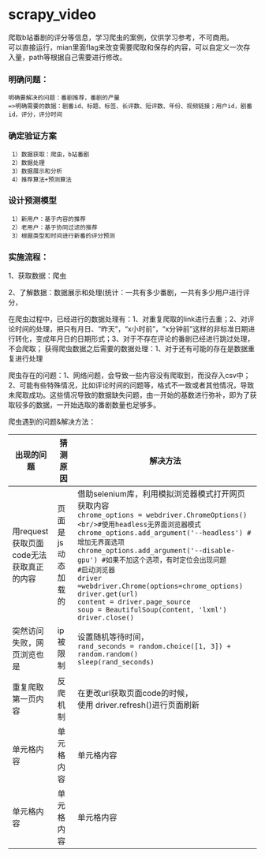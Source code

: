 # scrapy_video
爬取b站番剧的评分等信息，学习爬虫的案例，仅供学习参考，不可商用。<br>
可以直接运行，mian里面flag来改变需要爬取和保存的内容，可以自定义一次存入量，path等根据自己需要进行修改。
### 明确问题：

    明确要解决的问题：番剧推荐，番剧的产量 
    =>明确需要的数据：剧番id、标题、标签、长评数、短评数、年份、视频链接；用户id，剧番id，评分，评分时间

### 确定验证方案
  
     1）数据获取：爬虫，b站番剧
     2）数据处理
     3）数据展示和分析
     4）推荐算法+预测算法

### 设计预测模型
        
     1）新用户：基于内容的推荐
     2）老用户：基于协同过滤的推荐
     3）根据类型和时间进行新番的评分预测

### 实施流程：

1、获取数据：爬虫

2、了解数据：数据展示和处理(统计：一共有多少番剧，一共有多少用户进行评分，

在爬虫过程中，已经进行的数据处理有：1、对重复爬取的link进行去重；2、对评论时间的处理，把只有月日、“昨天”，“x小时前”，“x分钟前”这样的非标准日期进行转化，变成年月日的日期形式；3、对于不存在评论的番剧已经进行跳过处理，不会爬取；
获得爬虫数据之后需要的数据处理：1、对于还有可能的存在是数据重复进行处理

爬虫存在的问题：1、网络问题，会导致一些内容没有爬取到，而没存入csv中；2、可能有些特殊情况，比如评论时间的问题等，格式不一致或者其他情况，导致未爬取成功。这些情况导致的数据缺失问题，由一开始的基数进行弥补，即为了获取较多的数据，一开始选取的番剧数量也足够多。

爬虫遇到的问题&解决方法：

 出现的问题  | 猜测原因  | 解决方法
 ---- | ----- | ------  
  用request获取页面code无法获取真正的内容  | 页面是js动态加载的 | 借助selenium库，利用模拟浏览器模式打开网页获取内容<br/>```chrome_options = webdriver.ChromeOptions()<br/>#使用headless无界面浏览器模式```<br/>```chrome_options.add_argument('--headless') # 增加无界面选项```<br/>```chrome_options.add_argument('--disable-gpu') #如果不加这个选项，有时定位会出现问题```<br/>```#启动浏览器```<br/>```driver =webdriver.Chrome(options=chrome_options)``` <br/>```driver.get(url)```<br/>```content = driver.page_source```<br/>```soup = BeautifulSoup(content, 'lxml')```<br/>```driver.close()```<br/> 
 突然访问失败，网页浏览也是  | ip被限制 | 设置随机等待时间，<br/>```rand_seconds = random.choice([1, 3]) + random.random()```<br/>  ```sleep(rand_seconds) ```|
| 重复爬取第一页内容 | 反爬机制 | 在更改url获取页面code的时候，	<br/>使用 driver.refresh()进行页面刷新 
  单元格内容  | 单元格内容 | 单元格内容 
   单元格内容  | 单元格内容 | 单元格内容 

